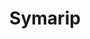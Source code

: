 ---
title: "Symarip"
summary: "Symarip were a British ska and reggae band, originating in the late 1960s, when Frank Pitter and Michael Thomas founded the band as The Bees. The band's name was originally spelled Simaryp, which is an approximate reversal of the word pyramids. Consisting of members of West Indian descent, Simaryp is widely marked as one of the first skinhead reggae bands, being one of the first to target skinheads as an audience. Their hits included \"Skinhead Girl\", \"Skinhead Jamboree\" and \"Skinhead Moonstomp\", the latter based on the Derrick Morgan song, \"Moon Hop\".They moved to Germany in 1971, performing reggae and Afro-rock under the name Zubaba. In 1980, the single \"Skinhead Moonstomp\" was re-issued in the wake of the 2 Tone craze, hitting No. 54 on the UK Singles Chart. The band officially split in 1985 after releasing the album Drunk & Disorderly as The Pyramids. The album was released by Ariola Records and was produced by Stevie B.
Pitter and Ellis moved back to England, where Ellis continued performing as a solo artist, sometimes using the stage name 'Mr. Symarip'. Mike Thomas met a Finnish woman while living in Switzerland and relocated to Finland doing the groundwork for the Finnish reggae culture through his band 'Mike T. Saganor'. Monty Neysmith moved to the United States, where he toured as a solo artist.
In 2004, Trojan Records released a best of album including a new single by Neysmith and Ellis, \"Back From the Moon\". In 2005, Neysmith and Ellis performed together at Club Ska in England, and a recording of the concert was released on Moon Ska Records as Symarip – Live at Club Ska. In April 2008, they headlined the Ska Splash Festival in Lincolnshire as Symarip, and later performed at the Endorse-It and Fordham Festivals. Pitter and Thomas now perform in a different band as Symarip Pyramid. Their Back From The Moon Tour 2008–2009 was with The Pioneers. In 2009, to celebrate the rebirth of the band and the reunion of the two original members, Trojan Records released a compilation album, Ultimate Collection. Pitter holds all copyright and trademark rights for the name 'Symarip Pyramid'."
image: "symarip.jpg"
apple_music_artist_url: "https://music.apple.com/gb/artist/symarip/3175602"
wikipedia_url: "https://en.wikipedia.org/wiki/Symarip"
---